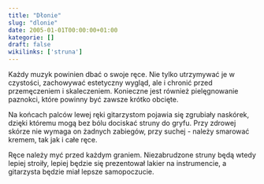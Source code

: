 ```yaml
---
title: "Dłonie"
slug: "dlonie"
date: 2005-01-01T00:00:00+01:00
kategorie: []
draft: false
wikilinks: ['struna']
---
```

Każdy muzyk powinien dbać o swoje ręce. Nie tylko utrzymywać je w
czystości, zachowywać estetyczny wygląd, ale i chronić przed
przemęczeniem i skaleczeniem. Konieczne jest również pielęgnowanie
paznokci, które powinny być zawsze krótko obcięte.

Na końcach palców lewej ręki gitarzystom pojawia się zgrubiały naskórek,
dzięki któremu mogą bez bólu dociskać struny do gryfu. Przy zdrowej
skórze nie wymaga on żadnych zabiegów, przy suchej - należy smarować
kremem, tak jak i całe ręce.

Ręce należy myć przed każdym graniem. Niezabrudzone
struny<!-- link nie odnosił się do niczego --> będą wtedy lepiej stroiły, lepiej będzie się
prezentował lakier na instrumencie, a gitarzysta będzie miał lepsze
samopoczucie.
